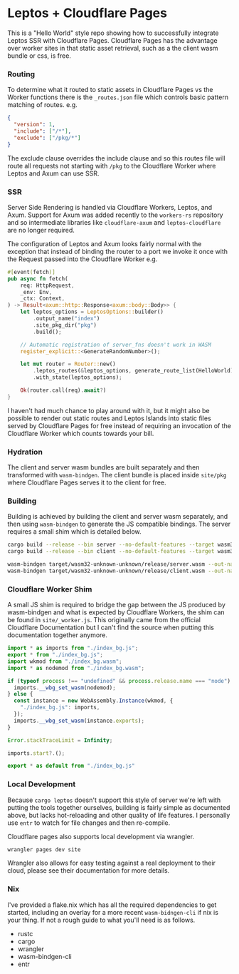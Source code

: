 # Leptos + Cloudflare Pages

This is a "Hello World" style repo showing how to successfully integrate Leptos SSR with Cloudflare Pages. Cloudflare Pages has the advantage over worker sites in that static asset retrieval, such as a the client wasm bundle or css, is free.


### Routing

To determine what it routed to static assets in Cloudflare Pages vs the Worker functions there is the `_routes.json` file which controls basic pattern matching of routes. e.g.

```json
{
  "version": 1,
  "include": ["/*"],
  "exclude": ["/pkg/*"]
}
```

The exclude clause overrides the include clause and so this routes file will route all requests not starting with `/pkg` to the Cloudflare Worker where Leptos and Axum can use SSR.

### SSR
Server Side Rendering is handled via Cloudflare Workers, Leptos, and Axum. Support for Axum was added recently to the `workers-rs` repository and so intermediate libraries like `cloudflare-axum` and `leptos-cloudflare` are no longer required.

The configuration of Leptos and Axum looks fairly normal with the exception that instead of binding the router to a port we invoke it once with the Request passed into the Cloudflare Worker e.g.

```rs
#[event(fetch)]
pub async fn fetch(
    req: HttpRequest,
    _env: Env,
    _ctx: Context,
) -> Result<axum::http::Response<axum::body::Body>> {
    let leptos_options = LeptosOptions::builder()
        .output_name("index")
        .site_pkg_dir("pkg")
        .build();

    // Automatic registration of server_fns doesn't work in WASM
    register_explicit::<GenerateRandomNumber>();

    let mut router = Router::new()
        .leptos_routes(&leptos_options, generate_route_list(HelloWorld), HelloWorld)
        .with_state(leptos_options);

    Ok(router.call(req).await?)
}
```

I haven't had much chance to play around with it, but it might also be possible to render out static routes and Leptos Islands into static files served by Cloudflare Pages for free instead of requiring an invocation of the Cloudflare Worker which counts towards your bill.

### Hydration
The client and server wasm bundles are built separately and then transformed with `wasm-bindgen`. The client bundle is placed inside `site/pkg` where Cloudflare Pages serves it to the client for free.

### Building
Building is achieved by building the client and server wasm separately, and then using `wasm-bindgen` to generate the JS compatible bindings. The server requires a small shim which is detailed below.

```sh
cargo build --release --bin server --no-default-features --target wasm32-unknown-unknown --features ssr
cargo build --release --bin client --no-default-features --target wasm32-unknown-unknown --features hydrate

wasm-bindgen target/wasm32-unknown-unknown/release/server.wasm --out-name index --no-typescript --target bundler --out-dir site
wasm-bindgen target/wasm32-unknown-unknown/release/client.wasm --out-name index --no-typescript --target web --out-dir site/pkg
```

### Cloudflare Worker Shim
A small JS shim is required to bridge the gap between the JS produced by wasm-bindgen and what is expected by Cloudflare Workers, the shim can be found in `site/_worker.js`. This originally came from the official Cloudflare Documentation but I can't find the source when putting this documentation together anymore.

```js
import * as imports from "./index_bg.js";
export * from "./index_bg.js";
import wkmod from "./index_bg.wasm";
import * as nodemod from "./index_bg.wasm";

if (typeof process !== "undefined" && process.release.name === "node") {
  imports.__wbg_set_wasm(nodemod);
} else {
  const instance = new WebAssembly.Instance(wkmod, {
    "./index_bg.js": imports,
  });
  imports.__wbg_set_wasm(instance.exports); 
}

Error.stackTraceLimit = Infinity;

imports.start?.();

export * as default from "./index_bg.js"
```

### Local Development

Because `cargo leptos` doesn't support this style of server we're left with putting the tools together ourselves, building is fairly simple as documented above, but lacks hot-reloading and other quality of life features. I personally use `entr` to watch for file changes and then re-compile.

Cloudflare pages also supports local development via wrangler.

```sh
wrangler pages dev site
```

Wrangler also allows for easy testing against a real deployment to their cloud, please see their documentation for more details.

### Nix
I've provided a flake.nix which has all the required dependencies to get started, including an overlay for a more recent `wasm-bidngen-cli` if nix is your thing. If not a rough guide to what you'll need is as follows.

* rustc
* cargo
* wrangler
* wasm-bindgen-cli
* entr